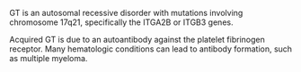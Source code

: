 GT is an autosomal recessive disorder with mutations involving chromosome 17q21, specifically the ITGA2B or ITGB3 genes.

Acquired GT is due to an autoantibody against the platelet fibrinogen receptor. Many hematologic conditions can lead to antibody formation, such as multiple myeloma.